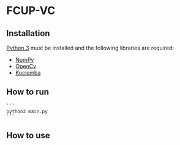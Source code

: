 # FCUP-VC

## Installation

[Python 3](https://www.python.org/) must be installed and the following libraries are required:
* [NumPy](https://numpy.org/)
* [OpenCv](https://opencv.org/get-started/)
* [Kociemba](https://pypi.org/project/kociemba/)


## How to run

    ```
    python3 main.py
    ```

## How to use